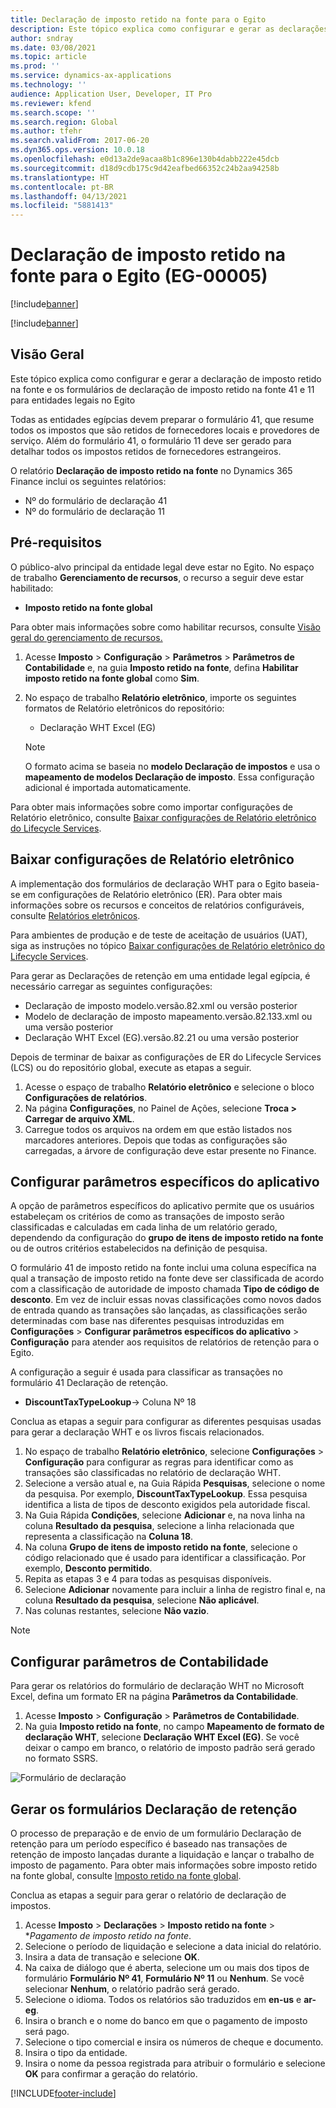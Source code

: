 ```yaml
---
title: Declaração de imposto retido na fonte para o Egito
description: Este tópico explica como configurar e gerar as declarações de imposto retido na fonte para o Egito.
author: sndray
ms.date: 03/08/2021
ms.topic: article
ms.prod: ''
ms.service: dynamics-ax-applications
ms.technology: ''
audience: Application User, Developer, IT Pro
ms.reviewer: kfend
ms.search.scope: ''
ms.search.region: Global
ms.author: tfehr
ms.search.validFrom: 2017-06-20
ms.dyn365.ops.version: 10.0.18
ms.openlocfilehash: e0d13a2de9acaa8b1c896e130b4dabb222e45dcb
ms.sourcegitcommit: d18d9cdb175c9d42eafbed66352c24b2aa94258b
ms.translationtype: HT
ms.contentlocale: pt-BR
ms.lasthandoff: 04/13/2021
ms.locfileid: "5881413"
---
```

#  <a name="withholding-tax-declaration-for-egypt-eg-00005"></a>Declaração de imposto retido na fonte para o Egito (EG-00005)

[!include[banner](../includes/banner.md)]

[!include[banner](../includes/preview-banner.md)]

## <a name="overview"></a>Visão Geral
Este tópico explica como configurar e gerar a declaração de imposto retido na fonte e os formulários de declaração de imposto retido na fonte 41 e 11 para entidades legais no Egito 

Todas as entidades egípcias devem preparar o formulário 41, que resume todos os impostos que são retidos de fornecedores locais e provedores de serviço. Além do formulário 41, o formulário 11 deve ser gerado para detalhar todos os impostos retidos de fornecedores estrangeiros. 

O relatório **Declaração de imposto retido na fonte** no Dynamics 365 Finance inclui os seguintes relatórios:

- Nº do formulário de declaração 41
- Nº do formulário de declaração 11
    
    
## <a name="prerequisites"></a>Pré-requisitos
O público-alvo principal da entidade legal deve estar no Egito.
No espaço de trabalho **Gerenciamento de recursos**, o recurso a seguir deve estar habilitado:

   - **Imposto retido na fonte global**

Para obter mais informações sobre como habilitar recursos, consulte [Visão geral do gerenciamento de recursos.](../../fin-ops-core/fin-ops/get-started/feature-management/feature-management-overview.md)

1. Acesse **Imposto** > **Configuração** > **Parâmetros** > **Parâmetros de Contabilidade** e, na guia **Imposto retido na fonte**, defina **Habilitar imposto retido na fonte global** como **Sim**.
2. No espaço de trabalho **Relatório eletrônico**, importe os seguintes formatos de Relatório eletrônicos do repositório:

    - Declaração WHT Excel (EG)

    > [!NOTE]
    > O formato acima se baseia no **modelo Declaração de impostos** e usa o **mapeamento de modelos Declaração de imposto**. Essa configuração adicional é importada automaticamente.

Para obter mais informações sobre como importar configurações de Relatório eletrônico, consulte [Baixar configurações de Relatório eletrônico do Lifecycle Services](../../fin-ops-core/dev-itpro/analytics/download-electronic-reporting-configuration-lcs.md).

## <a name="download-electronic-reporting-configurations"></a>Baixar configurações de Relatório eletrônico

A implementação dos formulários de declaração WHT para o Egito baseia-se em configurações de Relatório eletrônico (ER). Para obter mais informações sobre os recursos e conceitos de relatórios configuráveis, consulte [Relatórios eletrônicos](../../fin-ops-core/dev-itpro/analytics/general-electronic-reporting.md).

Para ambientes de produção e de teste de aceitação de usuários (UAT), siga as instruções no tópico [Baixar configurações de Relatório eletrônico do Lifecycle Services](../../fin-ops-core/dev-itpro/analytics/download-electronic-reporting-configuration-lcs.md).

Para gerar as Declarações de retenção em uma entidade legal egípcia, é necessário carregar as seguintes configurações:

- Declaração de imposto modelo.versão.82.xml ou versão posterior
- Modelo de declaração de imposto mapeamento.versão.82.133.xml ou uma versão posterior
- Declaração WHT Excel (EG).versão.82.21 ou uma versão posterior

Depois de terminar de baixar as configurações de ER do Lifecycle Services (LCS) ou do repositório global, execute as etapas a seguir.

1. Acesse o espaço de trabalho **Relatório eletrônico** e selecione o bloco **Configurações de relatórios**.
1. Na página **Configurações**, no Painel de Ações, selecione **Troca > Carregar de arquivo XML**.
1. Carregue todos os arquivos na ordem em que estão listados nos marcadores anteriores. Depois que todas as configurações são carregadas, a árvore de configuração deve estar presente no Finance.

## <a name="set-up-application-specific-parameters"></a>Configurar parâmetros específicos do aplicativo

A opção de parâmetros específicos do aplicativo permite que os usuários estabeleçam os critérios de como as transações de imposto serão classificadas e calculadas em cada linha de um relatório gerado, dependendo da configuração do **grupo de itens de imposto retido na fonte** ou de outros critérios estabelecidos na definição de pesquisa.

O formulário 41 de imposto retido na fonte inclui uma coluna específica na qual a transação de imposto retido na fonte deve ser classificada de acordo com a classificação de autoridade de imposto chamada **Tipo de código de desconto**. Em vez de incluir essas novas classificações como novos dados de entrada quando as transações são lançadas, as classificações serão determinadas com base nas diferentes pesquisas introduzidas em **Configurações** > **Configurar parâmetros específicos do aplicativo** > **Configuração** para atender aos requisitos de relatórios de retenção para o Egito. 

A configuração a seguir é usada para classificar as transações no formulário 41 Declaração de retenção.

- **DiscountTaxTypeLookup**-> Coluna Nº 18 

Conclua as etapas a seguir para configurar as diferentes pesquisas usadas para gerar a declaração WHT e os livros fiscais relacionados. 

1. No espaço de trabalho **Relatório eletrônico**, selecione **Configurações** > **Configuração** para configurar as regras para identificar como as transações são classificadas no relatório de declaração WHT. 
2. Selecione a versão atual e, na Guia Rápida **Pesquisas**, selecione o nome da pesquisa. Por exemplo, **DiscountTaxTypeLookup**. Essa pesquisa identifica a lista de tipos de desconto exigidos pela autoridade fiscal.
3. Na Guia Rápida **Condições**, selecione **Adicionar** e, na nova linha na coluna **Resultado da pesquisa**, selecione a linha relacionada que representa a classificação na **Coluna 18**.
4. Na coluna **Grupo de itens de imposto retido na fonte**, selecione o código relacionado que é usado para identificar a classificação. Por exemplo, **Desconto permitido**.  
5. Repita as etapas 3 e 4 para todas as pesquisas disponíveis.
6. Selecione **Adicionar** novamente para incluir a linha de registro final e, na coluna **Resultado da pesquisa**, selecione **Não aplicável**. 
7. Nas colunas restantes, selecione **Não vazio**. 

> [!NOTE]

## <a name="set-up-general-ledger-parameters"></a>Configurar parâmetros de Contabilidade

Para gerar os relatórios do formulário de declaração WHT no Microsoft Excel, defina um formato ER na página **Parâmetros da Contabilidade**.

1. Acesse **Imposto** > **Configuração** > **Parâmetros de Contabilidade**.
2. Na guia **Imposto retido na fonte**, no campo **Mapeamento de formato de declaração WHT**, selecione **Declaração WHT Excel (EG)**. Se você deixar o campo em branco, o relatório de imposto padrão será gerado no formato SSRS.


![Formulário de declaração](media/egypt-wht-declaration-setup1.png)

## <a name="generate-the-withholding-declaration-forms"></a>Gerar os formulários Declaração de retenção
O processo de preparação e de envio de um formulário Declaração de retenção para um período específico é baseado nas transações de retenção de imposto lançadas durante a liquidação e lançar o trabalho de imposto de pagamento. Para obter mais informações sobre imposto retido na fonte global, consulte [Imposto retido na fonte global](../general-ledger/global-withholding-tax-overview.md).

Conclua as etapas a seguir para gerar o relatório de declaração de impostos.

1. Acesse **Imposto** > **Declarações** > **Imposto retido na fonte** > **Pagamento de imposto retido na fonte*.
2. Selecione o período de liquidação e selecione a data inicial do relatório. 
3. Insira a data de transação e selecione **OK**.
4. Na caixa de diálogo que é aberta, selecione um ou mais dos tipos de formulário **Formulário Nº 41**, **Formulário Nº 11** ou **Nenhum**. Se você selecionar **Nenhum**, o relatório padrão será gerado. 
5. Selecione o idioma. Todos os relatórios são traduzidos em **en-us** e **ar-eg**.
6. Insira o branch e o nome do banco em que o pagamento de imposto será pago.
7. Selecione o tipo comercial e insira os números de cheque e documento. 
8. Insira o tipo da entidade. 
9. Insira o nome da pessoa registrada para atribuir o formulário e selecione **OK** para confirmar a geração do relatório. 

 
[!INCLUDE[footer-include](../../includes/footer-banner.md)]
